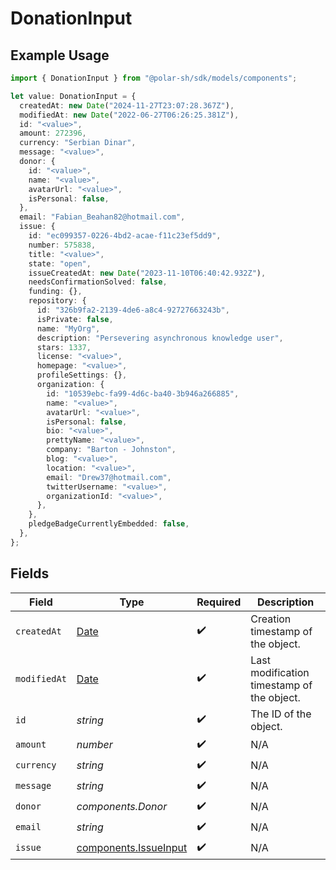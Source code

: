 # DonationInput

## Example Usage

```typescript
import { DonationInput } from "@polar-sh/sdk/models/components";

let value: DonationInput = {
  createdAt: new Date("2024-11-27T23:07:28.367Z"),
  modifiedAt: new Date("2022-06-27T06:26:25.381Z"),
  id: "<value>",
  amount: 272396,
  currency: "Serbian Dinar",
  message: "<value>",
  donor: {
    id: "<value>",
    name: "<value>",
    avatarUrl: "<value>",
    isPersonal: false,
  },
  email: "Fabian_Beahan82@hotmail.com",
  issue: {
    id: "ec099357-0226-4bd2-acae-f11c23ef5dd9",
    number: 575838,
    title: "<value>",
    state: "open",
    issueCreatedAt: new Date("2023-11-10T06:40:42.932Z"),
    needsConfirmationSolved: false,
    funding: {},
    repository: {
      id: "326b9fa2-2139-4de6-a8c4-92727663243b",
      isPrivate: false,
      name: "MyOrg",
      description: "Persevering asynchronous knowledge user",
      stars: 1337,
      license: "<value>",
      homepage: "<value>",
      profileSettings: {},
      organization: {
        id: "10539ebc-fa99-4d6c-ba40-3b946a266885",
        name: "<value>",
        avatarUrl: "<value>",
        isPersonal: false,
        bio: "<value>",
        prettyName: "<value>",
        company: "Barton - Johnston",
        blog: "<value>",
        location: "<value>",
        email: "Drew37@hotmail.com",
        twitterUsername: "<value>",
        organizationId: "<value>",
      },
    },
    pledgeBadgeCurrentlyEmbedded: false,
  },
};
```

## Fields

| Field                                                                                         | Type                                                                                          | Required                                                                                      | Description                                                                                   |
| --------------------------------------------------------------------------------------------- | --------------------------------------------------------------------------------------------- | --------------------------------------------------------------------------------------------- | --------------------------------------------------------------------------------------------- |
| `createdAt`                                                                                   | [Date](https://developer.mozilla.org/en-US/docs/Web/JavaScript/Reference/Global_Objects/Date) | :heavy_check_mark:                                                                            | Creation timestamp of the object.                                                             |
| `modifiedAt`                                                                                  | [Date](https://developer.mozilla.org/en-US/docs/Web/JavaScript/Reference/Global_Objects/Date) | :heavy_check_mark:                                                                            | Last modification timestamp of the object.                                                    |
| `id`                                                                                          | *string*                                                                                      | :heavy_check_mark:                                                                            | The ID of the object.                                                                         |
| `amount`                                                                                      | *number*                                                                                      | :heavy_check_mark:                                                                            | N/A                                                                                           |
| `currency`                                                                                    | *string*                                                                                      | :heavy_check_mark:                                                                            | N/A                                                                                           |
| `message`                                                                                     | *string*                                                                                      | :heavy_check_mark:                                                                            | N/A                                                                                           |
| `donor`                                                                                       | *components.Donor*                                                                            | :heavy_check_mark:                                                                            | N/A                                                                                           |
| `email`                                                                                       | *string*                                                                                      | :heavy_check_mark:                                                                            | N/A                                                                                           |
| `issue`                                                                                       | [components.IssueInput](../../models/components/issueinput.md)                                | :heavy_check_mark:                                                                            | N/A                                                                                           |